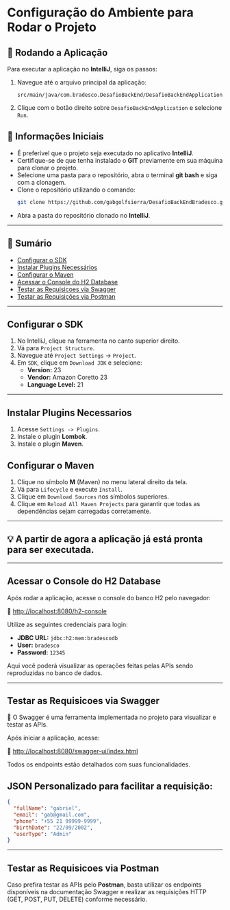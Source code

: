 # Configuração do Ambiente para Rodar o Projeto

## 📌 Rodando a Aplicação
Para executar a aplicação no **IntelliJ**, siga os passos:

1. Navegue até o arquivo principal da aplicação:
   ```
   src/main/java/com.bradesco.DesafioBackEnd/DesafioBackEndApplication
   ```
2. Clique com o botão direito sobre `DesafioBackEndApplication` e selecione `Run`.

## 📝 Informações Iniciais
- É preferível que o projeto seja executado no aplicativo **IntelliJ**.
- Certifique-se de que tenha instalado o **GIT** previamente em sua máquina para clonar o projeto.
- Selecione uma pasta para o repositório, abra o terminal **git bash** e siga com a clonagem.
- Clone o repositório utilizando o comando:
  ```sh
  git clone https://github.com/gabgolfsierra/DesafioBackEndBradesco.git
  ```
- Abra a pasta do repositório clonado no **IntelliJ**.

---

## 📂 Sumário
- [Configurar o SDK](#configurar-o-sdk)
- [Instalar Plugins Necessários](#instalar-plugins-necessarios)
- [Configurar o Maven](#configurar-o-maven)
- [Acessar o Console do H2 Database](#acessar-o-console-do-h2-database)
- [Testar as Requisicoes via Swagger](#testar-as-requisicoes-via-swagger)
- [Testar as Requisições via Postman](#testar-as-requisicoes-via-postman)

---

## Configurar o SDK

1. No IntelliJ, clique na ferramenta no canto superior direito.
2. Vá para `Project Structure`.
3. Navegue até `Project Settings` -> `Project`.
4. Em `SDK`, clique em `Download JDK` e selecione:
   - **Version:** 23
   - **Vendor:** Amazon Coretto 23
   - **Language Level:** 21

---

## Instalar Plugins Necessarios

1. Acesse `Settings -> Plugins`.
2. Instale o plugin **Lombok**.
3. Instale o plugin **Maven**.

## Configurar o Maven

1. Clique no símbolo **M** (Maven) no menu lateral direito da tela.
2. Vá para `Lifecycle` e execute `Install`.
3. Clique em `Download Sources` nos símbolos superiores.
4. Clique em `Reload All Maven Projects` para garantir que todas as dependências sejam carregadas corretamente.

---

## 💡 A partir de agora a aplicação já está pronta para ser executada. 

---

## Acessar o Console do H2 Database

Após rodar a aplicação, acesse o console do banco H2 pelo navegador:

🔗 [http://localhost:8080/h2-console](http://localhost:8080/h2-console)

Utilize as seguintes credenciais para login:
- **JDBC URL:** `jdbc:h2:mem:bradescodb`
- **User:** `bradesco`
- **Password:** `12345`

Aqui você poderá visualizar as operações feitas pelas APIs sendo reproduzidas no banco de dados.

---

## Testar as Requisicoes via Swagger

📌 O Swagger é uma ferramenta implementada no projeto para visualizar e testar as APIs.

Após iniciar a aplicação, acesse:

🔗 [http://localhost:8080/swagger-ui/index.html](http://localhost:8080/swagger-ui/index.html)

Todos os endpoints estão detalhados com suas funcionalidades.

## JSON Personalizado para facilitar a requisição:

```json
{
  "fullName": "gabriel",
  "email": "gab@gmail.com",
  "phone": "+55 21 99999-9999",
  "birthDate": "22/09/2002",
  "userType": "Admin"
}
```
---

## Testar as Requisicoes via Postman

Caso prefira testar as APIs pelo **Postman**, basta utilizar os endpoints disponíveis na documentação Swagger e realizar as requisições HTTP (GET, POST, PUT, DELETE) conforme necessário.
